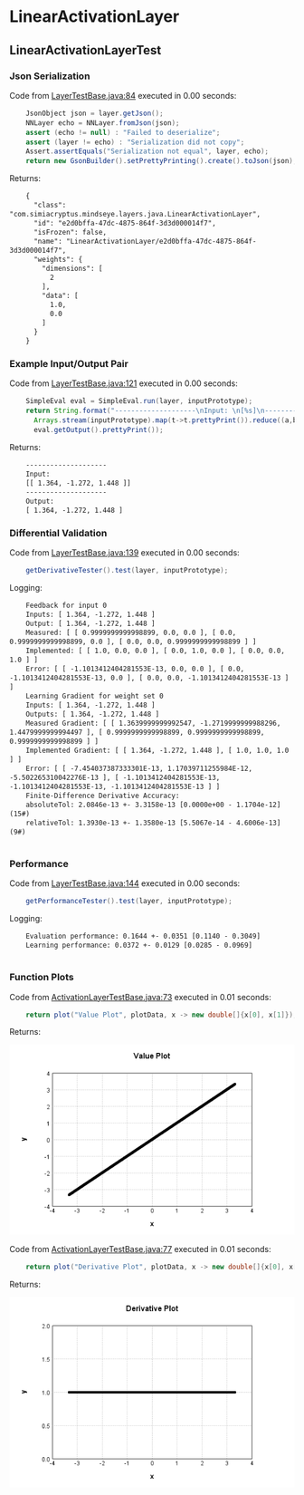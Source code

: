 # LinearActivationLayer
## LinearActivationLayerTest
### Json Serialization
Code from [LayerTestBase.java:84](../../../../../../../../MindsEye/src/test/java/com/simiacryptus/mindseye/layers/LayerTestBase.java#L84) executed in 0.00 seconds: 
```java
    JsonObject json = layer.getJson();
    NNLayer echo = NNLayer.fromJson(json);
    assert (echo != null) : "Failed to deserialize";
    assert (layer != echo) : "Serialization did not copy";
    Assert.assertEquals("Serialization not equal", layer, echo);
    return new GsonBuilder().setPrettyPrinting().create().toJson(json);
```

Returns: 

```
    {
      "class": "com.simiacryptus.mindseye.layers.java.LinearActivationLayer",
      "id": "e2d0bffa-47dc-4875-864f-3d3d000014f7",
      "isFrozen": false,
      "name": "LinearActivationLayer/e2d0bffa-47dc-4875-864f-3d3d000014f7",
      "weights": {
        "dimensions": [
          2
        ],
        "data": [
          1.0,
          0.0
        ]
      }
    }
```



### Example Input/Output Pair
Code from [LayerTestBase.java:121](../../../../../../../../MindsEye/src/test/java/com/simiacryptus/mindseye/layers/LayerTestBase.java#L121) executed in 0.00 seconds: 
```java
    SimpleEval eval = SimpleEval.run(layer, inputPrototype);
    return String.format("--------------------\nInput: \n[%s]\n--------------------\nOutput: \n%s",
      Arrays.stream(inputPrototype).map(t->t.prettyPrint()).reduce((a,b)->a+",\n"+b).get(),
      eval.getOutput().prettyPrint());
```

Returns: 

```
    --------------------
    Input: 
    [[ 1.364, -1.272, 1.448 ]]
    --------------------
    Output: 
    [ 1.364, -1.272, 1.448 ]
```



### Differential Validation
Code from [LayerTestBase.java:139](../../../../../../../../MindsEye/src/test/java/com/simiacryptus/mindseye/layers/LayerTestBase.java#L139) executed in 0.00 seconds: 
```java
    getDerivativeTester().test(layer, inputPrototype);
```
Logging: 
```
    Feedback for input 0
    Inputs: [ 1.364, -1.272, 1.448 ]
    Output: [ 1.364, -1.272, 1.448 ]
    Measured: [ [ 0.9999999999998899, 0.0, 0.0 ], [ 0.0, 0.9999999999998899, 0.0 ], [ 0.0, 0.0, 0.9999999999998899 ] ]
    Implemented: [ [ 1.0, 0.0, 0.0 ], [ 0.0, 1.0, 0.0 ], [ 0.0, 0.0, 1.0 ] ]
    Error: [ [ -1.1013412404281553E-13, 0.0, 0.0 ], [ 0.0, -1.1013412404281553E-13, 0.0 ], [ 0.0, 0.0, -1.1013412404281553E-13 ] ]
    Learning Gradient for weight set 0
    Inputs: [ 1.364, -1.272, 1.448 ]
    Outputs: [ 1.364, -1.272, 1.448 ]
    Measured Gradient: [ [ 1.3639999999992547, -1.2719999999988296, 1.4479999999994497 ], [ 0.9999999999998899, 0.9999999999998899, 0.9999999999998899 ] ]
    Implemented Gradient: [ [ 1.364, -1.272, 1.448 ], [ 1.0, 1.0, 1.0 ] ]
    Error: [ [ -7.454037387333301E-13, 1.17039711255984E-12, -5.502265310042276E-13 ], [ -1.1013412404281553E-13, -1.1013412404281553E-13, -1.1013412404281553E-13 ] ]
    Finite-Difference Derivative Accuracy:
    absoluteTol: 2.0846e-13 +- 3.3158e-13 [0.0000e+00 - 1.1704e-12] (15#)
    relativeTol: 1.3930e-13 +- 1.3580e-13 [5.5067e-14 - 4.6006e-13] (9#)
    
```

### Performance
Code from [LayerTestBase.java:144](../../../../../../../../MindsEye/src/test/java/com/simiacryptus/mindseye/layers/LayerTestBase.java#L144) executed in 0.00 seconds: 
```java
    getPerformanceTester().test(layer, inputPrototype);
```
Logging: 
```
    Evaluation performance: 0.1644 +- 0.0351 [0.1140 - 0.3049]
    Learning performance: 0.0372 +- 0.0129 [0.0285 - 0.0969]
    
```

### Function Plots
Code from [ActivationLayerTestBase.java:73](../../../../../../../../MindsEye/src/test/java/com/simiacryptus/mindseye/layers/java/ActivationLayerTestBase.java#L73) executed in 0.01 seconds: 
```java
    return plot("Value Plot", plotData, x -> new double[]{x[0], x[1]});
```

Returns: 

![Result](etc/test.1.png)



Code from [ActivationLayerTestBase.java:77](../../../../../../../../MindsEye/src/test/java/com/simiacryptus/mindseye/layers/java/ActivationLayerTestBase.java#L77) executed in 0.01 seconds: 
```java
    return plot("Derivative Plot", plotData, x -> new double[]{x[0], x[2]});
```

Returns: 

![Result](etc/test.2.png)



